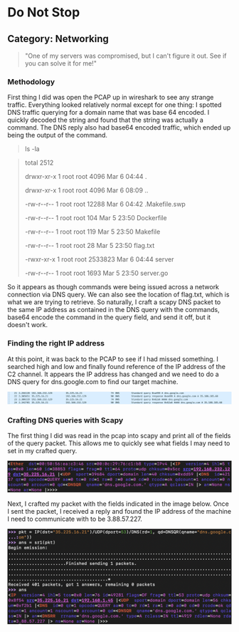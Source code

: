 Do Not Stop
=====

## Category: Networking

> "One of my servers was compromised, but I can't figure it out. See if you can solve it for me!"

### Methodology
First thing I did was open the PCAP up in wireshark to see any strange traffic. Everything looked relatively normal except for one thing: I spotted DNS traffic querying for a domain name that was base 64 encoded. I quickly decoded the string and found that the string was actually a command. The DNS reply also had base64 encoded traffic, which ended up being the output of the command.

> ls -la

> total 2512
>
> drwxr-xr-x    1 root     root          4096 Mar  6 04:44 .
>
> drwxr-xr-x    1 root     root          4096 Mar  6 08:09 ..
>
> -rw-r--r--    1 root     root         12288 Mar  6 04:42 .Makefile.swp
>
> -rw-r--r--    1 root     root           104 Mar  5 23:50 Dockerfile
>
> -rw-r--r--    1 root     root           119 Mar  5 23:50 Makefile
>
> -rw-r--r--    1 root     root            28 Mar  5 23:50 flag.txt
>
> -rwxr-xr-x    1 root     root       2533823 Mar  6 04:44 server
>
> -rw-r--r--    1 root     root          1693 Mar  5 23:50 server.go

So it appears as though commands were being issued across a network connection via DNS query. We can also see the location of flag.txt, which is what we are trying to retrieve. So naturally, I craft a scapy DNS packet to the same IP address as contained in the DNS query with the commands, base64 encode the command in the query field, and send it off, but it doesn't work.

### Finding the right IP address

At this point, it was back to the PCAP to see if I had missed something. I searched high and low and finally found reference of the IP address of the C2 channel. It appears the IP address has changed and we need to do a DNS query for dns.google.com to find our target machine.

![DNS Query](img/dns.png)

### Crafting DNS queries with Scapy

The first thing I did was read in the pcap into scapy and print all of the fields of the query packet. This allows me to quickly see what fields I may need to set in my crafted query.

![Query](img/query.png)

Next, I crafted my packet with the fields indicated in the image below. Once I sent the packet, I received a reply and found the IP address of the machine I need to communicate with to be 3.88.57.227.

![Answer](img/answer.png)
